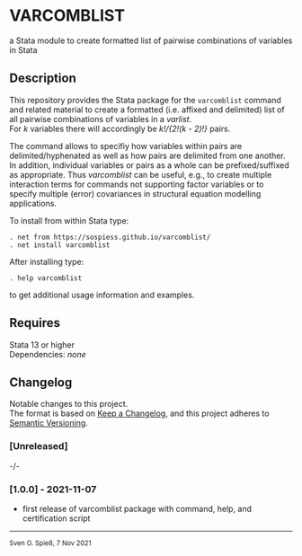 # VARCOMBLIST
a Stata module to create formatted list of pairwise combinations of variables in Stata


## Description
This repository provides the Stata package for the `varcomblist` command 
and related material to create a formatted (i.e. affixed and delimited) list of 
all pairwise combinations of variables in a _varlist_.  
For _k_ variables there 
will accordingly be _k!/{2!(k - 2)!}_ pairs.

The command allows to specifiy how variables within pairs are 
delimited/hyphenated as well as how pairs are delimited from one another.  In 
addition, individual variables or pairs as a whole can be prefixed/suffixed as appropriate.  Thus 
_varcomblist_ can be useful, e.g., to create multiple interaction terms for 
commands not supporting factor variables or to specify multiple (error) 
covariances in structural equation modelling applications.

To install from within Stata type:

    . net from https://sospiess.github.io/varcomblist/
    . net install varcomblist

After installing type:

    . help varcomblist

to get additional usage information and examples.


## Requires
Stata 13 or higher  
Dependencies: _none_


## Changelog
Notable changes to this project.  
The format is based on [Keep a Changelog](https://keepachangelog.com/en/1.0.0/),
and this project adheres to [Semantic Versioning](https://semver.org/spec/v2.0.0.html).

### [Unreleased]
-/-

### [1.0.0] - 2021-11-07
- first release of varcomblist package with command, help, and certification 
script

---

<small>Sven O. Spieß, 7 Nov 2021</small>
